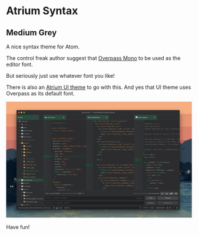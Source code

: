 # Atrium Syntax
## Medium Grey

A nice syntax theme for Atom.

The control freak author suggest that [Overpass Mono](http://overpassfont.org/) to be used as the editor font.

But seriously just use whatever font you like!

There is also an [Atrium UI theme](https://github.com/troydraws/atrium-ui) to go with this.
And yes that UI theme uses Overpass as its default font.

![Preview](https://github.com/troydraws/atrium-syntax/blob/master/atrium-syntax-preview-1280.jpg?raw=true)

Have fun!
